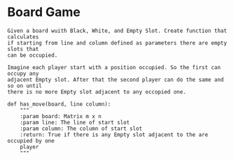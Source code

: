# Board Game

    Given a board wuith Black, White, and Empty Slot. Create function that calculates
    if starting from line and column defined as parameters there are empty slots that
    can be occupied.
    
    Imagine each player start with a position occupied. So the first can occupy any 
    adjacent Empty slot. After that the second player can do the same and so on until 
    there is no more Empty slot adjacent to any occopied one.

    def has_move(board, line column):
        """
        :param board: Matrix m x n
        :param line: The line of start slot
        :param column: The column of start slot
        :return: True if there is any Empty slot adjacent to the are occupied by one
        player
        """
    